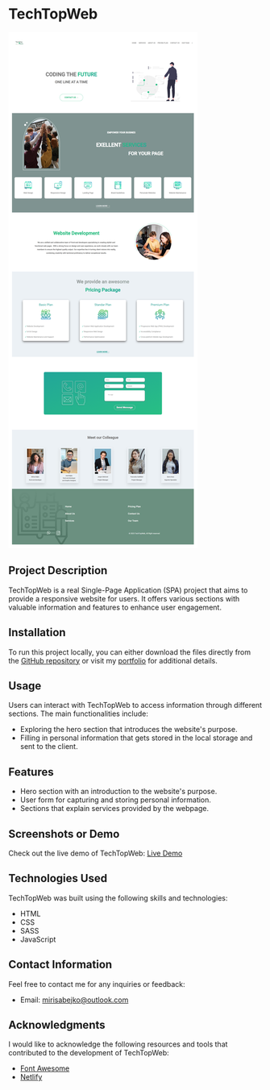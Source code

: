 # TechTopWeb

![TechTopWeb Screenshot](./img/techtopweb.png)

## Project Description

TechTopWeb is a real Single-Page Application (SPA) project that aims to provide a responsive website for users. It offers various sections with valuable information and features to enhance user engagement.

## Installation

To run this project locally, you can either download the files directly from the [GitHub repository](insert_github_repo_url_here) or visit my [portfolio](https://mirisabejko.netlify.app/) for additional details.

## Usage

Users can interact with TechTopWeb to access information through different sections. The main functionalities include:

- Exploring the hero section that introduces the website's purpose.
- Filling in personal information that gets stored in the local storage and sent to the client.

## Features

- Hero section with an introduction to the website's purpose.
- User form for capturing and storing personal information.
- Sections that explain services provided by the webpage.

## Screenshots or Demo

Check out the live demo of TechTopWeb: [Live Demo](https://techtopweb.netlify.app/)

## Technologies Used

TechTopWeb was built using the following skills and technologies:

- HTML
- CSS
- SASS
- JavaScript

## Contact Information

Feel free to contact me for any inquiries or feedback:

- Email: mirisabejko@outlook.com

## Acknowledgments

I would like to acknowledge the following resources and tools that contributed to the development of TechTopWeb:

- [Font Awesome](https://fontawesome.com/)
- [Netlify](https://www.netlify.com/)
